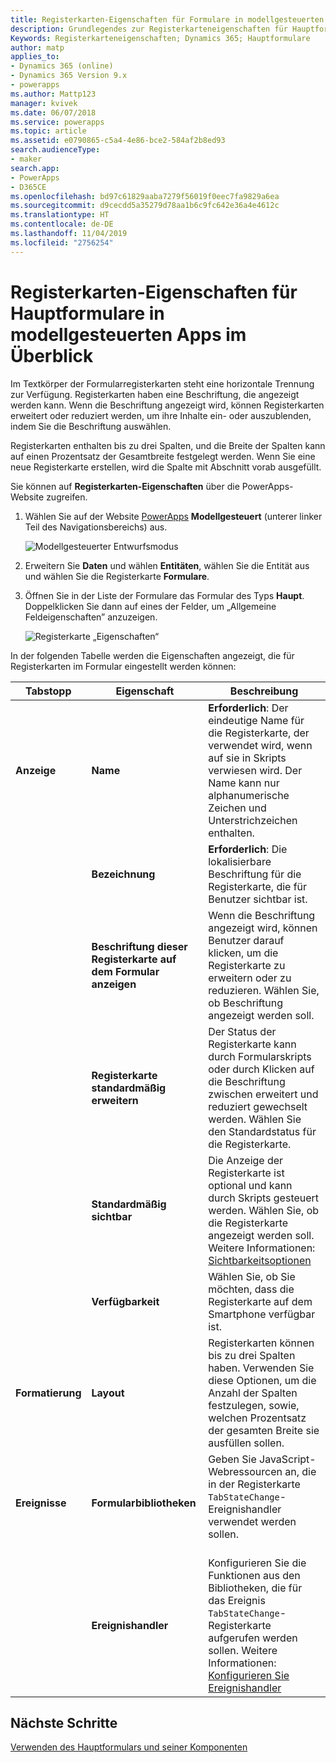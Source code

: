 ```yaml
---
title: Registerkarten-Eigenschaften für Formulare in modellgesteuerten Apps in PowerApps | Microsoft-Dokumentation
description: Grundlegendes zur Registerkarteneigenschaften für Hauptformulare
Keywords: Registerkarteneigenschaften; Dynamics 365; Hauptformulare
author: matp
applies_to:
- Dynamics 365 (online)
- Dynamics 365 Version 9.x
- powerapps
ms.author: Mattp123
manager: kvivek
ms.date: 06/07/2018
ms.service: powerapps
ms.topic: article
ms.assetid: e0790865-c5a4-4e86-bce2-584af2b8ed93
search.audienceType:
- maker
search.app:
- PowerApps
- D365CE
ms.openlocfilehash: bd97c61829aaba7279f56019f0eec7fa9829a6ea
ms.sourcegitcommit: d9cecdd5a35279d78aa1b6c9fc642e36a4e4612c
ms.translationtype: HT
ms.contentlocale: de-DE
ms.lasthandoff: 11/04/2019
ms.locfileid: "2756254"
---
```

# <a name="tab-properties-for-model-driven-app-forms-overview"></a>Registerkarten-Eigenschaften für Hauptformulare in modellgesteuerten Apps im Überblick

 Im Textkörper der Formularregisterkarten steht eine horizontale Trennung zur Verfügung. Registerkarten haben eine Beschriftung, die angezeigt werden kann. Wenn die Beschriftung angezeigt wird, können Registerkarten erweitert oder reduziert werden, um ihre Inhalte ein- oder auszublenden, indem Sie die Beschriftung auswählen.  
  
 Registerkarten enthalten bis zu drei Spalten, und die Breite der Spalten kann auf einen Prozentsatz der Gesamtbreite festgelegt werden. Wenn Sie eine neue Registerkarte erstellen, wird die Spalte mit Abschnitt vorab ausgefüllt.  

Sie können auf **Registerkarten-Eigenschaften** über die PowerApps-Website zugreifen. 
1.  Wählen Sie auf der Website [PowerApps](https://make.powerapps.com/?utm_source=padocs&utm_medium=linkinadoc&utm_campaign=referralsfromdoc) **Modellgesteuert** (unterer linker Teil des Navigationsbereichs) aus.  

     ![Modellgesteuerter Entwurfsmodus](media/model-driven-switch.png)

2.  Erweitern Sie **Daten** und wählen **Entitäten**, wählen Sie die Entität aus und wählen Sie die Registerkarte **Formulare**.  

3.  Öffnen Sie in der Liste der Formulare das Formular des Typs **Haupt**. Doppelklicken Sie dann auf eines der Felder, um „Allgemeine Feldeigenschaften” anzuzeigen.

    ![Registerkarte „Eigenschaften“](media/tab-properties.png)
  
 In der folgenden Tabelle werden die Eigenschaften angezeigt, die für Registerkarten im Formular eingestellt werden können:
  
|Tabstopp|Eigenschaft|Beschreibung|  
|---------|--------------|-----------------|  
|**Anzeige**|**Name**|**Erforderlich**: Der eindeutige Name für die Registerkarte, der verwendet wird, wenn auf sie in Skripts verwiesen wird. Der Name kann nur alphanumerische Zeichen und Unterstrichzeichen enthalten.|  
||**Bezeichnung**|**Erforderlich**: Die lokalisierbare Beschriftung für die Registerkarte, die für Benutzer sichtbar ist.|  
||**Beschriftung dieser Registerkarte auf dem Formular anzeigen**|Wenn die Beschriftung angezeigt wird, können Benutzer darauf klicken, um die Registerkarte zu erweitern oder zu reduzieren. Wählen Sie, ob Beschriftung angezeigt werden soll.|  
||**Registerkarte standardmäßig erweitern**|Der Status der Registerkarte kann durch Formularskripts oder durch Klicken auf die Beschriftung zwischen erweitert und reduziert gewechselt werden. Wählen Sie den Standardstatus für die Registerkarte.|  
||**Standardmäßig sichtbar**|Die Anzeige der Registerkarte ist optional und kann durch Skripts gesteuert werden. Wählen Sie, ob die Registerkarte angezeigt werden soll. Weitere Informationen: [Sichtbarkeitsoptionen](visibility-options-legacy.md)|  
||**Verfügbarkeit**|Wählen Sie, ob Sie möchten, dass die Registerkarte auf dem Smartphone verfügbar ist.|  
|**Formatierung**|**Layout**|Registerkarten können bis zu drei Spalten haben. Verwenden Sie diese Optionen, um die Anzahl der Spalten festzulegen, sowie, welchen Prozentsatz der gesamten Breite sie ausfüllen sollen.|  
|**Ereignisse**|**Formularbibliotheken**|Geben Sie JavaScript-Webressourcen an, die in der Registerkarte `TabStateChange`-Ereignishandler verwendet werden sollen.<br /><br />|  
||**Ereignishandler**|Konfigurieren Sie die Funktionen aus den Bibliotheken, die für das Ereignis `TabStateChange`-Registerkarte aufgerufen werden sollen. Weitere Informationen: [Konfigurieren Sie Ereignishandler](configure-event-handlers-legacy.md)|  
  
## <a name="next-steps"></a>Nächste Schritte

[Verwenden des Hauptformulars und seiner Komponenten](use-main-form-and-components.md)
